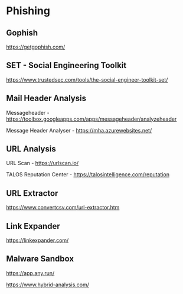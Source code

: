 # Phishing

## Gophish

https://getgophish.com/

## SET - Social Engineering Toolkit

https://www.trustedsec.com/tools/the-social-engineer-toolkit-set/

## Mail Header Analysis

Messageheader - https://toolbox.googleapps.com/apps/messageheader/analyzeheader

Message Header Analyser - https://mha.azurewebsites.net/

## URL Analysis 

URL Scan - https://urlscan.io/

TALOS Reputation Center - https://talosintelligence.com/reputation

## URL Extractor

https://www.convertcsv.com/url-extractor.htm

## Link Expander

https://linkexpander.com/

## Malware Sandbox

https://app.any.run/

https://www.hybrid-analysis.com/
